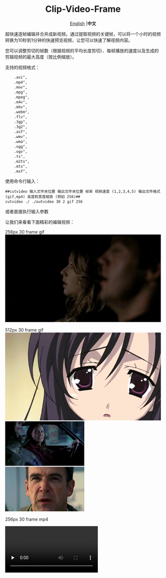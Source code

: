  <div align="center">

# Clip-Video-Frame

[English](README.md) |**中文** 

</div>

超快速逐帧编辑并合并成新视频。通过提取视频的关键帧，可以将一个小时的视频转换为10秒到1分钟的快速预览视频，让您可以快速了解视频内容。



您可以调整剪切的帧数（根据视频的平均长度剪切）、每帧播放的速度以及生成的剪辑视频的最大高度（按比例缩放）。

支持的视频格式：
```
	.avi",
	.mp4",
	.mov",
	.mpg",
	.mpeg",
	.m4v",
	.mkv",
	.webm",
	.flv",
	.3gp",
	.3g2",
	.asf",
	.wmv",
	.wma",
	.ogg",
	.ogv",
	.ts",
	.m2ts",
	.mts",
	.mxf",
```

使用命令行输入：
```
##cutvideo 输入文件夹位置 输出文件夹位置 帧率 视频速度 (1,2,3,4,5) 输出文件格式 (gif,mp4) 高度和宽度缩放 (例如 256)##
cutvideo ./ ./outvideo 30 2 gif 256
```
或者直接执行输入参数

 
让我们来看看下面精彩的编辑视频：

256px 30 frame  gif
![Description](https://github.com/newlxj/Clip-Video-Frame/blob/main/image/CriminalMindsSeason1720p_Criminal_Minds_S01E05_720p_WEB-DL_Dolby_Digital_5_1_h264_mkv_4346.gif?raw=true)

512px 30 frame  gif
![Description](https://github.com/newlxj/Clip-Video-Frame/blob/main/image/_rr_your_video_mp4_6739.gif?raw=true)
![Description](https://github.com/newlxj/Clip-Video-Frame/blob/main/image/CriminalMindsSeason1720p_Criminal_Minds_S01E01_720p_WEB-DL_Dolby_Digital_5_1_h264_mkv_2224.gif?raw=true)
![Description](https://github.com/newlxj/Clip-Video-Frame/blob/main/image/CriminalMindsSeason1720p_Criminal_Minds_S01E02_720p_WEB-DL_Dolby_Digital_5_1_h264_mkv_4816.gif?raw=true)

256px 30 frame  mp4
 
<video id="video" controls="" preload="none" poster="">
      <source id="mp4" src="https://github.com/newlxj/Clip-Video-Frame/blob/main/image/CriminalMindsSeason1720p_Criminal_Minds_S01E04_720p_WEB-DL_Dolby_Digital_5_1_h264_mkv_8374.mp4?raw=true" type="video/mp4">
</videos>

